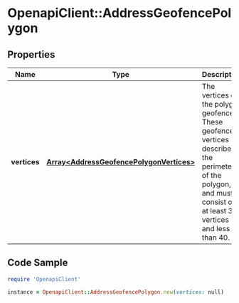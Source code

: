 # OpenapiClient::AddressGeofencePolygon

## Properties
Name | Type | Description | Notes
------------ | ------------- | ------------- | -------------
**vertices** | [**Array&lt;AddressGeofencePolygonVertices&gt;**](AddressGeofencePolygonVertices.md) | The vertices of the polygon geofence. These geofence vertices describe the perimeter of the polygon, and must consist of at least 3 vertices and less than 40. | [optional] 

## Code Sample

```ruby
require 'OpenapiClient'

instance = OpenapiClient::AddressGeofencePolygon.new(vertices: null)
```


